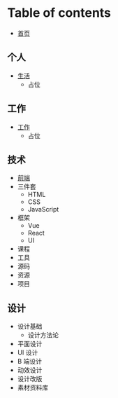# Table of contents

- [首页](README.md)

## 个人

- [生活](生活.md)
  - 占位

## 工作

- [工作](工作.md)
  - 占位

## 技术

- [前端](前端.md)
- 三件套
  - HTML
  - CSS
  - JavaScript
- 框架
  - Vue
  - React
  - UI
- 课程
- 工具
- 源码
- 资源
- 项目

## 设计

- 设计基础
  - 设计方法论
- 平面设计
- UI 设计
- B 端设计
- 动效设计
- 设计改版
- 素材资料库
